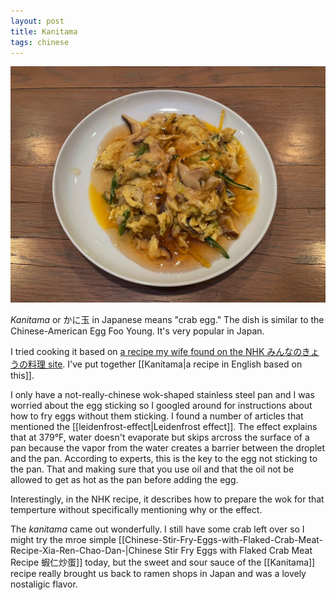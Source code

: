 ```yaml
---
layout: post
title: Kanitama
tags: chinese
---
```

![Kanitama](/images/recipes/0048F96B-1E6E-4057-B4F0-DCE6DEF0E974-2310-0000D2D0C0AAF681/A2A0EEBD-2C59-4FC8-8C87-A393A5880573-2310-0000D2D406094FF0.jpg)

*Kanitama* or かに玉 in Japanese means "crab egg." The dish is similar to the Chinese-American Egg Foo Young. It's very popular in Japan.

I tried cooking it based on [a recipe my wife found on the NHK みんなのきょうの料理 site](https://www.kyounoryouri.jp/recipe/3406_%E3%81%8B%E3%81%AB%E3%81%9F%E3%81%BE.html). I've put together [[Kanitama|a recipe in English based on this]].

I only have a not-really-chinese wok-shaped stainless steel pan and I was worried about the egg sticking so I googled around for instructions about how to fry eggs without them sticking. I found a number of articles that mentioned the [[leidenfrost-effect|Leidenfrost effect]]. The effect explains that at 379°F, water doesn't evaporate but skips arcross the surface of a pan because the vapor from the water creates a barrier between the droplet and the pan. According to experts, this is the key to the egg not sticking to the pan. That and making sure that you use oil and that the oil not be allowed to get as hot as the pan before adding the egg.

Interestingly, in the NHK recipe, it describes how to prepare the wok for that temperture without specifically mentioning why or the effect.

The *kanitama* came out wonderfully. I still have some crab left over so I might try the mroe simple [[Chinese-Stir-Fry-Eggs-with-Flaked-Crab-Meat-Recipe-Xia-Ren-Chao-Dan-|Chinese Stir Fry Eggs with Flaked Crab Meat Recipe 蝦仁炒蛋]] today, but the sweet and sour sauce of the [[Kanitama]] recipe really brought us back to ramen shops in Japan and was a lovely nostaligic flavor.